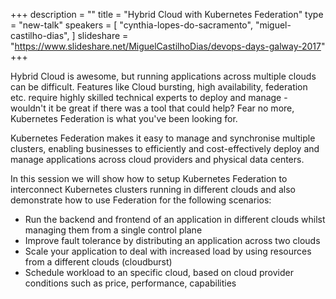 +++
description = ""
title = "Hybrid Cloud with Kubernetes Federation"
type = "new-talk"
speakers = [
        "cynthia-lopes-do-sacramento",
        "miguel-castilho-dias",
]
slideshare = "https://www.slideshare.net/MiguelCastilhoDias/devops-days-galway-2017"
+++
<p>Hybrid Cloud is awesome, but running applications across multiple clouds can be difficult. Features like Cloud bursting, high availability, federation etc. require highly skilled technical experts to deploy and manage - wouldn't it be great if there was a tool that could help? Fear no more, Kubernetes Federation is what you've been looking for.</p>

<p>Kubernetes Federation makes it easy to manage and synchronise multiple clusters, enabling businesses to efficiently and cost-effectively deploy and manage applications across cloud providers and physical data centers.</p>

<p>In this session we will show how to setup Kubernetes Federation to interconnect Kubernetes clusters running in different clouds and  also demonstrate how to use Federation for the following scenarios:</p>
<ul>
  <li>Run the backend and frontend of an application in different clouds whilst managing them from a single control plane</li>
  <li>Improve fault tolerance by distributing an application across two clouds</li>
  <li>Scale your application to deal with increased load by using resources from a different clouds (cloudburst)</li>
  <li>Schedule workload to an specific cloud, based on cloud provider conditions such as price, performance, capabilities</li>
</ul>